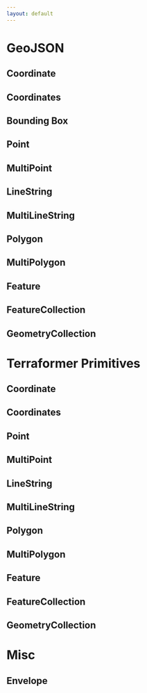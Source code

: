 ```yaml
---
layout: default
---
```


# GeoJSON

## Coordinate

## Coordinates

## Bounding Box

## Point

## MultiPoint

## LineString

## MultiLineString

## Polygon

## MultiPolygon

## Feature

## FeatureCollection

## GeometryCollection



# Terraformer Primitives

## Coordinate

## Coordinates

## Point

## MultiPoint

## LineString

## MultiLineString

## Polygon

## MultiPolygon

## Feature

## FeatureCollection

## GeometryCollection

# Misc

## Envelope